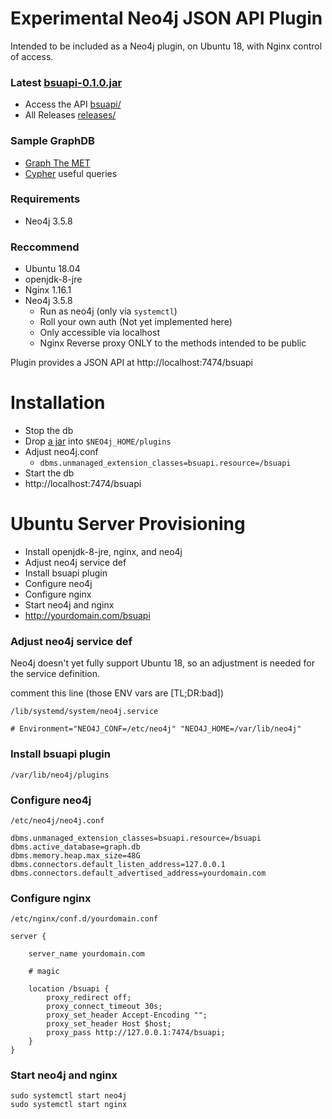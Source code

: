 # Experimental Neo4j JSON API Plugin
Intended to be included as a Neo4j plugin, on Ubuntu 18, with Nginx control of access. 

### Latest [bsuapi-0.1.0.jar](releases/bsuapi-0.1.0.jar)
* Access the API [bsuapi/](bsuapi)
* All Releases [releases/](releases)

### Sample GraphDB
* [Graph The MET](pages/Graph-The-MET.md)
* [Cypher](pages/cypher.md) useful queries

### Requirements
* Neo4j 3.5.8

### Reccommend
* Ubuntu 18.04
* openjdk-8-jre
* Nginx 1.16.1
* Neo4j 3.5.8
  * Run as neo4j (only via `systemctl`)
  * Roll your own auth (Not yet implemented here)
  * Only accessible via localhost
  * Nginx Reverse proxy ONLY to the methods intended to be public

Plugin provides a JSON API at http://localhost:7474/bsuapi

# Installation
* Stop the db
* Drop [a jar](releases) into `$NEO4j_HOME/plugins`
* Adjust neo4j.conf
    * `dbms.unmanaged_extension_classes=bsuapi.resource=/bsuapi`
* Start the db
* http://localhost:7474/bsuapi 


# Ubuntu Server Provisioning
* Install openjdk-8-jre, nginx, and neo4j
* Adjust neo4j service def
* Install bsuapi plugin
* Configure neo4j
* Configure nginx
* Start neo4j and nginx
* http://yourdomain.com/bsuapi

### Adjust neo4j service def
Neo4j doesn't yet fully support Ubuntu 18, so an adjustment is needed for the service definition.

comment this line (those ENV vars are [TL;DR:bad])

 `/lib/systemd/system/neo4j.service`
```
# Environment="NEO4J_CONF=/etc/neo4j" "NEO4J_HOME=/var/lib/neo4j"
```

### Install bsuapi plugin
`/var/lib/neo4j/plugins`

### Configure neo4j
`/etc/neo4j/neo4j.conf`
```
dbms.unmanaged_extension_classes=bsuapi.resource=/bsuapi
dbms.active_database=graph.db
dbms.memory.heap.max_size=48G
dbms.connectors.default_listen_address=127.0.0.1
dbms.connectors.default_advertised_address=yourdomain.com
```

### Configure nginx
`/etc/nginx/conf.d/yourdomain.conf`
```nginx
server { 
    
    server_name yourdomain.com
    
    # magic

    location /bsuapi {
        proxy_redirect off;
        proxy_connect_timeout 30s;
        proxy_set_header Accept-Encoding "";
        proxy_set_header Host $host;
        proxy_pass http://127.0.0.1:7474/bsuapi;
    }
}
```

### Start neo4j and nginx
```
sudo systemctl start neo4j
sudo systemctl start nginx 
```
